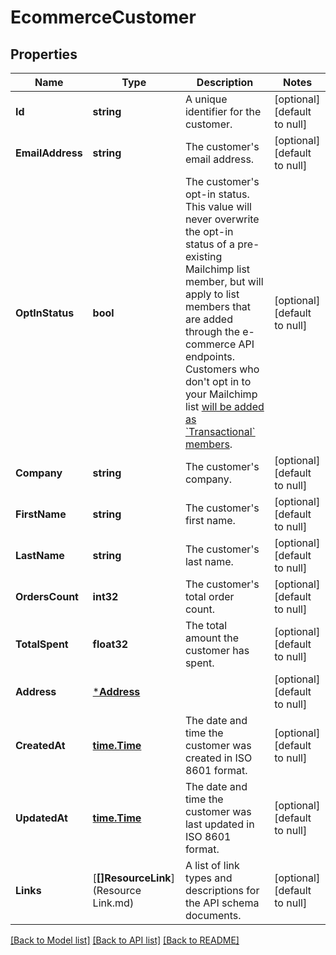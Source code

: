 # EcommerceCustomer

## Properties
Name | Type | Description | Notes
------------ | ------------- | ------------- | -------------
**Id** | **string** | A unique identifier for the customer. | [optional] [default to null]
**EmailAddress** | **string** | The customer&#39;s email address. | [optional] [default to null]
**OptInStatus** | **bool** | The customer&#39;s opt-in status. This value will never overwrite the opt-in status of a pre-existing Mailchimp list member, but will apply to list members that are added through the e-commerce API endpoints. Customers who don&#39;t opt in to your Mailchimp list [will be added as &#x60;Transactional&#x60; members](https://mailchimp.com/developer/marketing/docs/e-commerce/#customers). | [optional] [default to null]
**Company** | **string** | The customer&#39;s company. | [optional] [default to null]
**FirstName** | **string** | The customer&#39;s first name. | [optional] [default to null]
**LastName** | **string** | The customer&#39;s last name. | [optional] [default to null]
**OrdersCount** | **int32** | The customer&#39;s total order count. | [optional] [default to null]
**TotalSpent** | **float32** | The total amount the customer has spent. | [optional] [default to null]
**Address** | [***Address**](Address.md) |  | [optional] [default to null]
**CreatedAt** | [**time.Time**](time.Time.md) | The date and time the customer was created in ISO 8601 format. | [optional] [default to null]
**UpdatedAt** | [**time.Time**](time.Time.md) | The date and time the customer was last updated in ISO 8601 format. | [optional] [default to null]
**Links** | [**[]ResourceLink**](Resource Link.md) | A list of link types and descriptions for the API schema documents. | [optional] [default to null]

[[Back to Model list]](../README.md#documentation-for-models) [[Back to API list]](../README.md#documentation-for-api-endpoints) [[Back to README]](../README.md)


